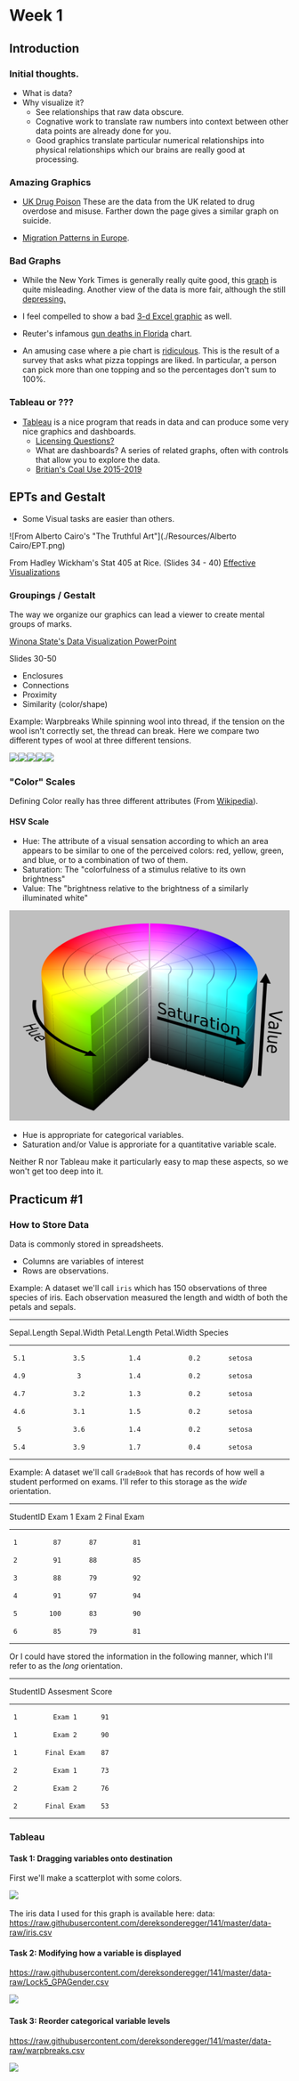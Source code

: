 # Week 1

## Introduction

### Initial thoughts.

* What is data?
* Why visualize it?
    * See relationships that raw data obscure.
    * Cognative work to translate raw numbers into context between other data points are already done for you.
    * Good graphics translate particular numerical relationships into physical relationships which our brains are really good at processing.
    

### Amazing Graphics

* [UK Drug Poison](https://www.ons.gov.uk/peoplepopulationandcommunity/healthandsocialcare/healthandwellbeing/articles/middleagedgenerationmostlikelytodiebysuicideanddrugpoisoning/2019-08-13) These are the data from the UK related to drug overdose and misuse. Farther down the page gives a similar graph on suicide.


* [Migration Patterns in Europe](https://www.torre.nl/EUmoves/).

### Bad Graphs

* While the New York Times is generally really quite good, this [graph](https://www.nytimes.com/2016/11/29/world/americas/western-liberal-democracy.html?_r=0) is quite misleading. Another view of the data is more fair, although the still 
[depressing.](https://1.bp.blogspot.com/-RQ66mUnaw9Y/XT2gT0j8-tI/AAAAAAAAKoU/G5eOqwdoXS4aW_n0s5-OPWTwes3rdDS6ACLcBGAs/s1600/democracy2.png)

* I feel compelled to show a bad [3-d Excel graphic](https://consultantjournal.com/blog/use-3d-charts-at-your-own-risk) as well.


* Reuter's infamous [gun deaths in Florida](https://callingbullshit.org/tools/img/stand_your_ground.png) chart.

* An amusing case where a pie chart is [ridiculous](https://flowingdata.com/2017/03/09/pie-charts-are-okay/). This is the result of a survey that asks what pizza toppings are liked. In particular, a person can pick more than one topping and so the percentages don't sum to 100%.


### Tableau or ???

* [Tableau](https://www.tableau.com/academic/students#form) is a nice program that reads in data and can produce some very nice graphics and dashboards.  
    * [Licensing Questions?](https://community.tableau.com/docs/DOC-10249) 
    * What are dashboards? A series of related graphs, often with controls that allow you to explore the data.
    * [Britian's Coal Use 2015-2019](https://public.tableau.com/en-us/gallery/britains-coal-free-record)






## EPTs and Gestalt

* Some Visual tasks are easier than others.

![From Alberto Cairo's "The Truthful Art"](./Resources/Alberto Cairo/EPT.png)

From Hadley Wickham's Stat 405 at Rice. (Slides 34 - 40)
[Effective Visualizations](http://stat405.had.co.nz/lectures/20-effective-vis.pdf)



### Groupings / Gestalt

The way we organize our graphics can lead a viewer to create mental groups of marks.

[Winona State's Data Visualization PowerPoint](https://github.com/WSU-DataScience/SDSS19-dataviz-workshop/blob/master/slides/Visualization%20theory%20and%20principles.pptx)

Slides 30-50

* Enclosures
* Connections
* Proximity
* Similarity (color/shape)


Example: Warpbreaks
While spinning wool into thread, if the tension on the wool isn't correctly set, the thread can break. Here we compare two different types of wool at three different tensions.

![](01_Week_1_files/figure-epub3/unnamed-chunk-1-1.png)<!-- -->![](01_Week_1_files/figure-epub3/unnamed-chunk-1-2.png)<!-- -->![](01_Week_1_files/figure-epub3/unnamed-chunk-1-3.png)<!-- -->![](01_Week_1_files/figure-epub3/unnamed-chunk-1-4.png)<!-- -->![](01_Week_1_files/figure-epub3/unnamed-chunk-1-5.png)<!-- -->


### "Color" Scales

Defining Color really has three different attributes (From [Wikipedia](https://en.wikipedia.org/wiki/HSL_and_HSV)).

#### HSV Scale
* Hue: The attribute of a visual sensation according to which an area appears to be similar to one of the perceived colors: red, yellow, green, and blue, or to a combination of two of them.
* Saturation: The "colorfulness of a stimulus relative to its own brightness"
* Value: The "brightness relative to the brightness of a similarly illuminated white"

![HSV Cylinder from Wikipedia](./Resources/Wikipedia/HSV_color_solid_cylinder_saturation_gray.png)

* Hue is appropriate for categorical variables.
* Saturation and/or Value is approriate for a quantitative variable scale.

Neither R nor Tableau make it particularly easy to map these aspects, so we won't get too deep into it.




## Practicum #1
### How to Store Data

Data is commonly stored in spreadsheets.

* Columns are variables of interest
* Rows are observations.

Example: A dataset we'll call `iris` which has 150 observations of three species of iris. Each observation measured the length and width of both the petals and sepals.


-------------------------------------------------------------------
 Sepal.Length   Sepal.Width   Petal.Length   Petal.Width   Species 
-------------- ------------- -------------- ------------- ---------
     5.1            3.5           1.4            0.2       setosa  

     4.9             3            1.4            0.2       setosa  

     4.7            3.2           1.3            0.2       setosa  

     4.6            3.1           1.5            0.2       setosa  

      5             3.6           1.4            0.2       setosa  

     5.4            3.9           1.7            0.4       setosa  
-------------------------------------------------------------------

Example: A dataset we'll call `GradeBook` that has records of how well a student performed on exams. I'll refer to this storage as the *wide* orientation.

------------------------------------------
 StudentID   Exam 1   Exam 2   Final Exam 
----------- -------- -------- ------------
     1         87       87         81     

     2         91       88         85     

     3         88       79         92     

     4         91       97         94     

     5        100       83         90     

     6         85       79         81     
------------------------------------------
Or I could have stored the information in the following manner, which I'll refer to as the *long* orientation.

--------------------------------
 StudentID   Assesment    Score 
----------- ------------ -------
     1         Exam 1      91   

     1         Exam 2      90   

     1       Final Exam    87   

     2         Exam 1      73   

     2         Exam 2      76   

     2       Final Exam    53   
--------------------------------


### Tableau

#### Task 1: Dragging variables onto destination
First we'll make a scatterplot with some colors.

![](01_Week_1_files/figure-epub3/unnamed-chunk-5-1.png)<!-- -->

The iris data I used for this graph is available here:
data: https://raw.githubusercontent.com/dereksonderegger/141/master/data-raw/iris.csv


#### Task 2: Modifying how a variable is displayed
https://raw.githubusercontent.com/dereksonderegger/141/master/data-raw/Lock5_GPAGender.csv


![](01_Week_1_files/figure-epub3/unnamed-chunk-6-1.png)<!-- -->


#### Task 3: Reorder categorical variable levels

https://raw.githubusercontent.com/dereksonderegger/141/master/data-raw/warpbreaks.csv

![](01_Week_1_files/figure-epub3/unnamed-chunk-7-1.png)<!-- -->


